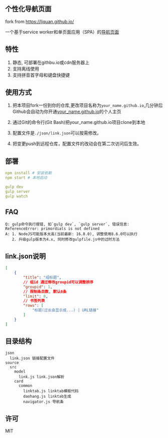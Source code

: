 ## 个性化导航页面

fork from https://ljquan.github.io/

一个基于service worker和单页面应用（SPA）的[导航页面](https://anaer.github.io/)


## 特性
1. 静态, 可部署在githbu.io或cdn服务器上
2. 支持离线使用
3. 支持拼音首字母和键盘快捷键

## 使用方式

1. 把本项目fork一份到你的仓库,更改项目名称为`your_name.github.io`,几分钟后Github会自动为你开通[your_name.github.io](https://github.com/anaer/anaer.github.io)的个人主页

2. 通过Git的命令行(Git Bash)把your_name.github.io项目clone到本地

3. 配置文件是`./json/link.json`可以按需修改。

4. 把变更push到远程仓库，配置文件的改动会在第二次访问后生效。

## 部署

```yml
npm install # 安装依赖
npm start # 本地启动

gulp dev
gulp server
gulp watch
```

## FAQ

```log
Q: gulp命令执行报错, 如`gulp dev`, `gulp server`, 错误信息: ReferenceError: primordials is not defined
A: 1. NodeJS可能版本太高(当前最新: 16.8.0), 调整使用8.6.0可以执行
   2. 升级gulp版本为4.x, 同时修改gulpfile.js中的过时方法
```


## link.json说明

```json
[
    {
        "title": "组标题",
        // 组id 通过修改groupid可以调整排序
        "groupid": 1, 
        // 限制条目数, 默认6条
        "limit": 8, 
        // 书签列表
        "rows": [  
            "标题(过长会显示成...) | URL链接"
        ]
    }
]
```


## 目录结构

```
json
  link.json 链接配置文件
source
  src
    model
      link.js link.json解析
    card
      common
        linktab.js linktab模板代码
        daohang.js linktab生成
        navigator.js 导航条
```

## 许可
MIT

